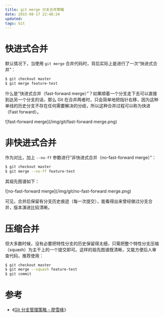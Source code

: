 ```yaml
---
title: git merge 分支合并策略
date: 2015-08-17 22:48:24
updated:
tags: Git
---
```


# 快进式合并

默认情况下，当使用 `git merge` 合并代码时，背后实际上是进行了一次“快进式合并”：

```bash
$ git checkout master
$ git merge feature-test
```

什么是“快进式合并（fast-forward merge）”？如果顺着一个分支走下去可以直接到达另一个分支的话，那么 Git 在合并两者时，只会简单地把指针右移，因为这种单线的历史分支不存在任何需要解决的分歧，所以这种合并过程可以称为快进（Fast forward）。

![fast-forward merge](/img/git/fast-forward merge.png)

# 非快进式合并

作为对比，加上 `--no-ff` 参数进行“非快进式合并（no-fast-forward merge）”：

```bash
$ git checkout master
$ git merge --no-ff feature-test
```

其祖先图谱如下：

![no-fast-forward merge](/img/git/no-fast-forward merge.png)

可见，合并后保留有分支历史痕迹（每一次提交），能看得出来曾经做过分支合并，版本演进比较清晰。

# 压缩合并

但大多数时候，没有必要把特性分支的历史保留得太细，只需把整个特性分支压缩（squash）为主干上的一个提交即可。这样的祖先图谱既清晰，又能方便后人审查代码，推荐使用：

```bash
$ git checkout master
$ git merge --squash feature-test
$ git commit
```

# 参考

* 《[Git 分支管理策略 - 廖雪峰](http://www.liaoxuefeng.com/wiki/0013739516305929606dd18361248578c67b8067c8c017b000/0013758410364457b9e3d821f4244beb0fd69c61a185ae0000)》